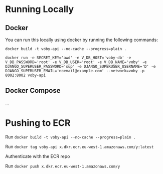 # Running Locally
## Docker
You can run this locally using docker by running the following commands:

`docker build -t voby-api --no-cache --progress=plain .`

`docker run -e SECRET_KEY='awd' -e V_DB_HOST='voby-db' -e V_DB_PASSWORD='root' -e V_DB_USER='root' -e V_DB_NAME='voby' -e DJANGO_SUPERUSER_PASSWORD='sup' -e DJANGO_SUPERUSER_USERNAME='D' -e DJANGO_SUPERUSER_EMAIL='noemail@example.com' --network=voby -p 8002:8002 voby-api`

## Docker Compose
...


# Pushing to ECR
Run
`docker build -t voby-api --no-cache --progress=plain .`

Run
`docker tag voby-api x.dkr.ecr.eu-west-1.amazonaws.com/y:latest`

Authenticate with the ECR repo

Run
`docker push x.dkr.ecr.eu-west-1.amazonaws.com/y`